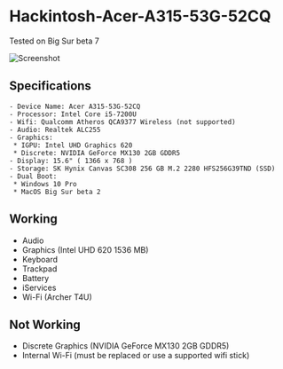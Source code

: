 # Hackintosh-Acer-A315-53G-52CQ
 
 Tested on Big Sur beta 7
 
 ![Screenshot](https://i.imgur.com/8JHx18U.png "Screenshot")
 
## Specifications
 
 ```
 - Device Name: Acer A315-53G-52CQ
 - Processor: Intel Core i5-7200U
 - Wifi: Qualcomm Atheros QCA9377 Wireless (not supported)
 - Audio: Realtek ALC255
 - Graphics: 
  * IGPU: Intel UHD Graphics 620
  * Discrete: NVIDIA GeForce MX130 2GB GDDR5
 - Display: 15.6" ( 1366 x 768 ) 
 - Storage: SK Hynix Canvas SC308 256 GB M.2 2280 HFS256G39TND (SSD)
 - Dual Boot:
  * Windows 10 Pro
  * MacOS Big Sur beta 2
  ```
  
## Working
 
 - Audio
 - Graphics (Intel UHD 620 1536 MB)
 - Keyboard
 - Trackpad
 - Battery
 - iServices
 - Wi-Fi (Archer T4U)
 
## Not Working

 - Discrete Graphics (NVIDIA GeForce MX130 2GB GDDR5)
 - Internal Wi-Fi (must be replaced or use a supported wifi stick)
